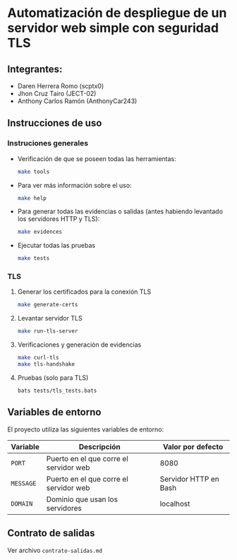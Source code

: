 # Automatización de despliegue de un servidor web simple con seguridad TLS

## Integrantes:

- Daren Herrera Romo (scptx0)
- Jhon Cruz Tairo (JECT-02)
- Anthony Carlos Ramón (AnthonyCar243)

## Instrucciones de uso

### Instruciones generales

- Verificación de que se poseen todas las herramientas:

    ```bash
    make tools
    ```

- Para ver más información sobre el uso:

    ```bash
    make help
    ```

- Para generar todas las evidencias o salidas (antes habiendo levantado los servidores HTTP y TLS):

    ```bash
    make evidences
    ```

- Ejecutar todas las pruebas

    ```bash
    make tests
    ``` 

### TLS

1. Generar los certificados para la conexión TLS

    ```bash
    make generate-certs
    ```

2. Levantar servidor TLS

    ```bash
    make run-tls-server
    ```

3. Verificaciones y generación de evidencias

    ```bash
    make curl-tls
    make tls-handshake
    ```

4. Pruebas (solo para TLS)

    ```
    bats tests/tls_tests.bats
    ``` 

## Variables de entorno

El proyecto utiliza las siguientes variables de entorno:

| Variable | Descripción | Valor por defecto |
|----------|-------------|-------------------|
| `PORT`   | Puerto en el que corre el servidor web | 8080 |
| `MESSAGE`   | Puerto en el que corre el servidor web | Servidor HTTP en Bash |
| `DOMAIN`   | Dominio que usan los servidores | localhost |

## Contrato de salidas

Ver archivo `contrato-salidas.md`